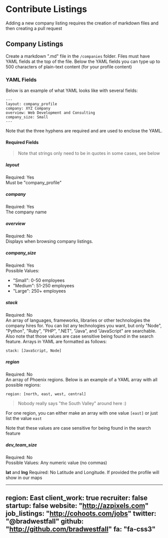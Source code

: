 # Contribute Listings

Adding a new company listing requires the creation of markdown files and then creating a pull request



## Company Listings

Create a markdown ".md" file in the `/companies` folder. Files must have YAML fields at the top of the file. Below the YAML fields you can type up to 500 characters of plain-text content (for your profile content)

### YAML Fields

Below is an example of what YAML looks like with several fields:

```
---
layout: company_profile
company: XYZ Company
overview: Web Development and Consulting
company_size: Small
---
```

Note that the three hyphens are required and are used to enclose the YAML.

#### Required Fields

> Note that strings only need to be in quotes in some cases, see below

##### layout
Required: Yes<br>
Must be "company_profile"

##### company
Required: Yes<br>
The company name

##### overview
Required: No<br>
Displays when browsing company listings.

##### company_size
Required: Yes<br>
Possible Values:

- "Small": 0-50 employees
- "Medium": 51-250 employees
- "Large": 250+ employees

##### stack
Required: No<br>
An array of languages, frameworks, libraries or other technologies the company hires for. You can list any technologies you want, but only "Node", "Python", "Ruby", "PHP", ".NET", "Java", and "JavaScript" are searchable. Also note that those values are case sensitive being found in the search feature. Arrays in YAML are formatted as follows:

```
stack: [JavaScript, Node]
```

##### region
Required: No<br>
An array of Phoenix regions. Below is an example of a YAML array with all possible regions:

```
region: [north, east, west, central]
```

> Nobody really says "the South Valley" around here :)

For one region, you can either make an array with one value `[east]` or just list the value `east`

Note that these values are case sensitive for being found in the search feature


##### dev_team_size
Required: No<br>
Possible Values: Any numeric value (no commas)

**lat** and **lng**
Required: No
Latitude and Longitude. If provided the profile will show in our maps






---

region: East
client_work: true
recruiter: false
startup: false
website: "http://azpixels.com"
job_listings: "http://cohoots.com/jobs"
twitter: "@bradwestfall"
github: "http://github.com/bradwestfall"
fa: "fa-css3"
---